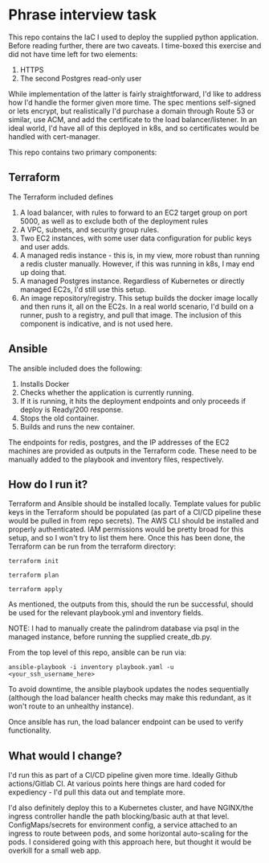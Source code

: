 # Phrase interview task

This repo contains the IaC I used to deploy the supplied python application. Before reading further, there are two caveats. I time-boxed this exercise and did not have time left for two elements: 

1. HTTPS
2. The second Postgres read-only user

While implementation of the latter is fairly straightforward, I'd like to address how I'd handle the former given more time. The spec mentions self-signed or lets encrypt, but realistically I'd purchase a domain through Route 53 or similar, use ACM, and add the certificate to the load balancer/listener. In an ideal world, I'd have all of this deployed in k8s, and so certificates would be handled with cert-manager.

This repo contains two primary components: 

## Terraform

The Terraform included defines 

1. A load balancer, with rules to forward to an EC2 target group on port 5000, as well as to exclude both of the deployment rules
2. A VPC, subnets, and security group rules.
3. Two EC2 instances, with some user data configuration for public keys and user adds.
4. A managed redis instance - this is, in my view, more robust than running a redis cluster manually. However, if this was running in k8s, I may end up doing that. 
5. A managed Postgres instance. Regardless of Kubernetes or directly managed EC2s, I'd still use this setup.
6. An image repository/registry. This setup builds the docker image locally and then runs it, all on the EC2s. In a real world scenario, I'd build on a runner, push to a registry, and pull that image. The inclusion of this component is indicative, and is not used here. 

## Ansible 

The ansible included does the following: 

1. Installs Docker
2. Checks whether the application is currently running.
3. If it is running, it hits the deployment endpoints and only proceeds if deploy is Ready/200 response. 
4. Stops the old container. 
5. Builds and runs the new container. 

The endpoints for redis, postgres, and the IP addresses of the EC2 machines are provided as outputs in the Terraform code. These need to be manually added to the playbook and inventory files, respectively.

## How do I run it?

Terraform and Ansible should be installed locally. Template values for public keys in the Terraform should be populated (as part of a CI/CD pipeline these would be pulled in from repo secrets). The AWS CLI should be installed and properly authenticated. IAM permissions would be pretty broad for this setup, and so I won't try to list them here. Once this has been done, the Terraform can be run from the terraform directory: 

```
terraform init

terraform plan

terraform apply
```

As mentioned, the outputs from this, should the run be successful, should be used for the relevant playbook.yml and inventory fields. 

NOTE: I had to manually create the palindrom database via psql in the managed instance, before running the supplied create_db.py. 

From the top level of this repo, ansible can be run via: 

```
ansible-playbook -i inventory playbook.yaml -u <your_ssh_username_here>
```

To avoid downtime, the ansible playbook updates the nodes sequentially (although the load balancer health checks may make this redundant, as it won't route to an unhealthy instance). 

Once ansible has run, the load balancer endpoint can be used to verify functionality. 

## What would I change? 

I'd run this as part of a CI/CD pipeline given more time. Ideally Github actions/Gitlab CI. At various points here things are hard coded for expediency - I'd pull this data out and template more.

I'd also definitely deploy this to a Kubernetes cluster, and have NGINX/the ingress controller handle the path blocking/basic auth at that level. ConfigMaps/secrets for environment config, a service attached to an ingress to route between pods, and some horizontal auto-scaling for the pods. I considered going with this approach here, but thought it would be overkill for a small web app.
